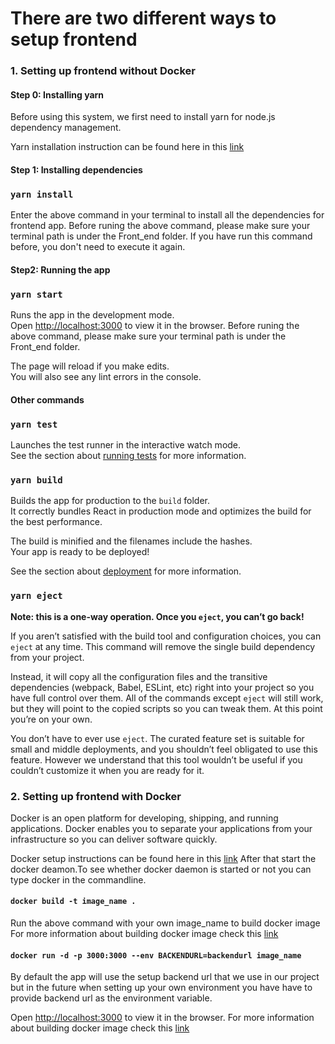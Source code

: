 # There are two different ways to setup frontend


### 1. Setting up frontend without Docker

#### **Step 0: Installing yarn**
Before using this system, we first need to install yarn for node.js dependency management.

Yarn installation instruction can be found here in this [link](https://classic.yarnpkg.com/en/docs/install/)

#### **Step 1: Installing dependencies**

### `yarn install`

Enter the above command in your terminal to install all the dependencies for frontend app. Before runing the above command, please make sure your terminal path is under the Front_end folder. If you have run this command before, you don't need to execute it again.

#### **Step2: Running the app**

### `yarn start`

Runs the app in the development mode.<br />
Open [http://localhost:3000](http://localhost:3000) to view it in the browser. Before runing the above command, please make sure your terminal path is under the Front_end folder. 

The page will reload if you make edits.<br />
You will also see any lint errors in the console.

#### **Other commands**

### `yarn test`

Launches the test runner in the interactive watch mode.<br />
See the section about [running tests](https://facebook.github.io/create-react-app/docs/running-tests) for more information.

### `yarn build`

Builds the app for production to the `build` folder.<br />
It correctly bundles React in production mode and optimizes the build for the best performance.

The build is minified and the filenames include the hashes.<br />
Your app is ready to be deployed!

See the section about [deployment](https://facebook.github.io/create-react-app/docs/deployment) for more information.

### `yarn eject`

**Note: this is a one-way operation. Once you `eject`, you can’t go back!**

If you aren’t satisfied with the build tool and configuration choices, you can `eject` at any time. This command will remove the single build dependency from your project.

Instead, it will copy all the configuration files and the transitive dependencies (webpack, Babel, ESLint, etc) right into your project so you have full control over them. All of the commands except `eject` will still work, but they will point to the copied scripts so you can tweak them. At this point you’re on your own.

You don’t have to ever use `eject`. The curated feature set is suitable for small and middle deployments, and you shouldn’t feel obligated to use this feature. However we understand that this tool wouldn’t be useful if you couldn’t customize it when you are ready for it.

### 2. Setting up frontend with Docker
Docker is an open platform for developing, shipping, and running applications. Docker enables you to separate your applications from your infrastructure so you can deliver software quickly.

Docker setup instructions can be found here in this [link](https://docs.docker.com/get-docker/)
After that start the docker deamon.To see whether docker daemon is started or not you can type docker in the commandline.


#### `docker build -t image_name .` 
Run the above command with your own image_name to build docker image
For more information about building docker image check this [link](https://docs.docker.com/engine/reference/commandline/build/)

#### `docker run -d -p 3000:3000 --env BACKENDURL=backendurl image_name`
By default the app will use the setup backend url that we use in our project but in the future when setting up your own environment you have have to provide backend url as the environment variable.

Open [http://localhost:3000](http://localhost:3000) to view it in the browser.
For more information about building docker image check this  [link](https://docs.docker.com/engine/reference/commandline/run/)